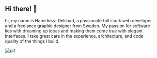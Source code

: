 ##
## Hi there! :wave:
hi, my name is Hamidreza Delshad, a passionate full stack web developer and a freelance graphic designer from Sweden. My passion for software lies with dreaming up ideas and making them come true with elegant interfaces. I take great care in the experience, architecture, and code quality of the things I build.

![gif]([image.jpg](https://raw.githubusercontent.com/abhisheknaiidu/abhisheknaiidu/master/code.gif))
